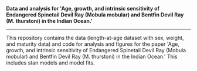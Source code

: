 **Data and analysis for 'Age, growth, and intrinsic sensitivity of Endangered Spinetail Devil Ray (Mobula mobular) and Bentfin Devil Ray (M. thurstoni) in the Indian Ocean.'**

------------------------------------------------------

This repository contains the data (length-at-age dataset with sex, weight, and maturity data) and code for analysis and figures for the paper 'Age, growth, and intrinsic sensitivity of Endangered Spinetail Devil Ray (Mobula mobular) and Bentfin Devil Ray (M. thurstoni) in the Indian Ocean.' This includes stan models and model fits.
